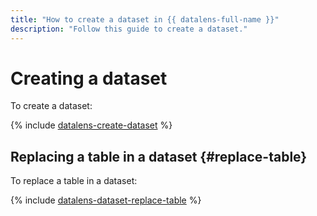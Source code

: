 ```yaml
---
title: "How to create a dataset in {{ datalens-full-name }}"
description: "Follow this guide to create a dataset."
---
```


# Creating a dataset

To create a dataset:

{% include [datalens-create-dataset](../../../_includes/datalens/operations/datalens-create-dataset.md) %}

## Replacing a table in a dataset {#replace-table}

To replace a table in a dataset:

{% include [datalens-dataset-replace-table](../../../_includes/datalens/operations/datalens-dataset-replace-table.md) %}
